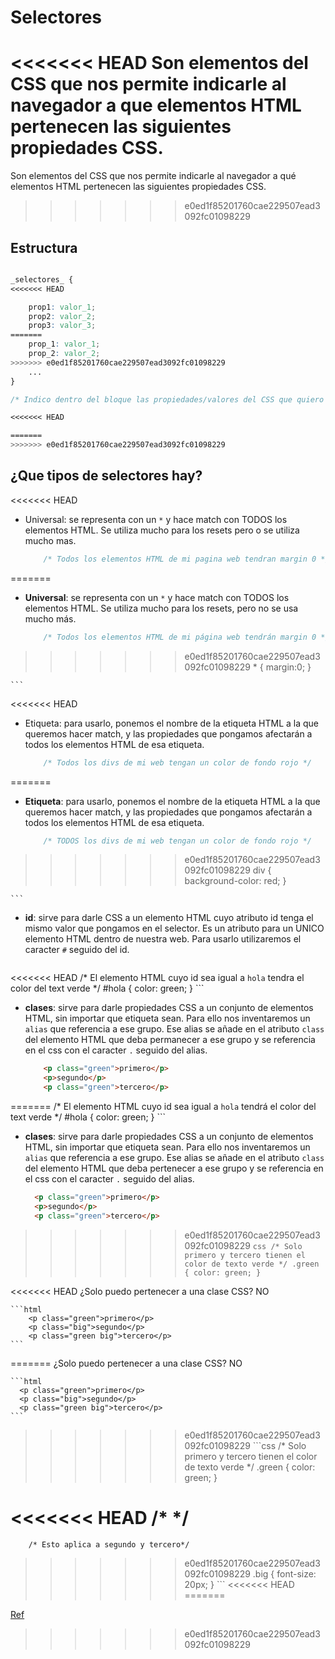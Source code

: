 # Selectores

<<<<<<< HEAD
Son elementos del CSS que nos permite indicarle al navegador a que elementos HTML pertenecen las siguientes propiedades CSS.
=======
Son elementos del CSS que nos permite indicarle al navegador a qué elementos HTML pertenecen las siguientes propiedades CSS.
>>>>>>> e0ed1f85201760cae229507ead3092fc01098229

## Estructura

```css

_selectores_ {
<<<<<<< HEAD

    prop1: valor_1;
    prop2: valor_2;
    prop3: valor_3;
=======
    prop_1: valor_1;
    prop_2: valor_2;
>>>>>>> e0ed1f85201760cae229507ead3092fc01098229
    ...
}

/* Indico dentro del bloque las propiedades/valores del CSS que quiero que apliquen a los elementos HTML que cumplan con el selector */

<<<<<<< HEAD

=======
>>>>>>> e0ed1f85201760cae229507ead3092fc01098229
```

## ¿Que tipos de selectores hay?

<<<<<<< HEAD
- Universal: se representa con un `*` y hace match con TODOS los elementos HTML. Se utiliza mucho para los resets pero o se utiliza mucho mas.

    ```css
        /* Todos los elementos HTML de mi pagina web tendran margin 0 */
=======
- **Universal**: se representa con un `*` y hace match con TODOS los elementos HTML. Se utiliza mucho para los resets, pero no se usa mucho más.

    ```css
        /* Todos los elementos HTML de mi página web tendrán margin 0 */
>>>>>>> e0ed1f85201760cae229507ead3092fc01098229
        * {
            margin:0;
        }

    ```

<<<<<<< HEAD
- Etiqueta: para usarlo, ponemos el nombre de la etiqueta HTML a la que queremos hacer match, y las propiedades que pongamos afectarán a todos los elementos HTML de esa etiqueta.

    ```css
        /* Todos los divs de mi web tengan un color de fondo rojo */
=======
- **Etiqueta**: para usarlo, ponemos el nombre de la etiqueta HTML a la que queremos hacer match, y las propiedades que pongamos afectarán a todos los elementos HTML de esa etiqueta.

    ```css
        /* TODOS los divs de mi web tengan un color de fondo rojo */
>>>>>>> e0ed1f85201760cae229507ead3092fc01098229
        div {
            background-color: red;
        }

    ```

- **id**: sirve para darle CSS a un elemento HTML cuyo atributo id tenga el mismo valor que pongamos en el selector. Es un atributo para un UNICO elemento HTML dentro de nuestra web. Para usarlo utilizaremos el caracter `#` seguido del id.

    ```css
<<<<<<< HEAD
        /* El elemento HTML cuyo id sea igual a `hola` tendra el color del text verde */
        #hola {
            color: green;
        }
    ```

- **clases**: sirve para darle propiedades CSS a un conjunto de elementos HTML, sin importar que etiqueta sean. Para ello nos inventaremos un `alias` que referencia a ese grupo. Ese alias se añade en el atributo `class` del elemento HTML que deba permanecer a ese grupo y se referencia en el css con el caracter `.` seguido del alias.

    ```html
        <p class="green">primero</p>
        <p>segundo</p>
        <p class="green">tercero</p>
    ``` 
    
=======
      /* El elemento HTML cuyo id sea igual a `hola` tendrá el color del text verde */
      #hola {
          color: green;
      }
    ```

- **clases**: sirve para darle propiedades CSS a un conjunto de elementos HTML, sin importar que etiqueta sean. Para ello nos inventaremos un `alias` que referencia a ese grupo. Ese alias se añade en el atributo `class` del elemento HTML que deba pertenecer a ese grupo y se referencia en el css con el caracter `.` seguido del alias.

    ```html
      <p class="green">primero</p>
      <p>segundo</p>
      <p class="green">tercero</p>
    ```

>>>>>>> e0ed1f85201760cae229507ead3092fc01098229
    ```css
        /* Solo primero y tercero tienen el color de texto verde */
        .green {
            color: green;
        }
    ```

<<<<<<< HEAD
¿Solo puedo pertenecer a una clase CSS? NO

    ```html
        <p class="green">primero</p>
        <p class="big">segundo</p>
        <p class="green big">tercero</p>
    ``` 
    
=======
    ¿Solo puedo pertenecer a una clase CSS? NO

    ```html
      <p class="green">primero</p>
      <p class="big">segundo</p>
      <p class="green big">tercero</p>
    ```

>>>>>>> e0ed1f85201760cae229507ead3092fc01098229
    ```css
        /* Solo primero y tercero tienen el color de texto verde */
        .green {
            color: green;
        }

<<<<<<< HEAD
        /*  */ 
=======
        /* Esto aplica a segundo y tercero*/
>>>>>>> e0ed1f85201760cae229507ead3092fc01098229
        .big {
            font-size: 20px;
        }
    ```
<<<<<<< HEAD
=======

[Ref](https://web.dev/learn/css/selectors/)
>>>>>>> e0ed1f85201760cae229507ead3092fc01098229
